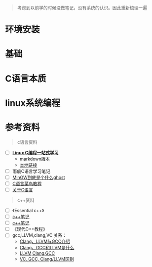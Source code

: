 > 考虑到以前学的时候没做笔记，没有系统的认识。因此重新梳理一遍

# 环境安装

# 基础

# C语言本质

# linux系统编程

# 参考资料

> c语言资料

- [ ] **[Linux C编程一站式学习](http://akaedu.github.io/book/)**
  - [markdown版本](https://github.com/52fhy/linux-c)
  - [本地链接](../books/linux-c/index.md)
- [ ] 雨痕C语言学习笔记
- [ ] [MinGW到底是个什么ghost](https://blog.csdn.net/lee_ham/article/details/81778581)
- [ ] [C语言菜鸟教程](https://www.runoob.com/cprogramming/c-environment-setup.html)
- [ ] [关于C语言](https://www.cnblogs.com/huya-edu/p/13920691.html)

> c++资料

- [ ] 《Essential c++》
- [ ] [c++笔记](https://github.com/arkingc/note)
- [ ] [c++笔记](https://github.com/yangsoon/cpptest)
- [ ] 《现代C++教程》
- [ ] gcc,LLVM,clang,VC 关系：
  - [Clang、LLVM与GCC介绍](https://blog.csdn.net/weichuang_1/article/details/48632321)
  - [Clang、GCC和LLVM是什么](https://www.cnblogs.com/hercules-chung/p/12438808.html)
  - [LLVM,Clang,GCC](https://blog.csdn.net/ShockYu/article/details/102793708)
  - [VC, GCC, Clang/LLVM区别 ](https://www.cnblogs.com/xuesu/p/14542821.html)

